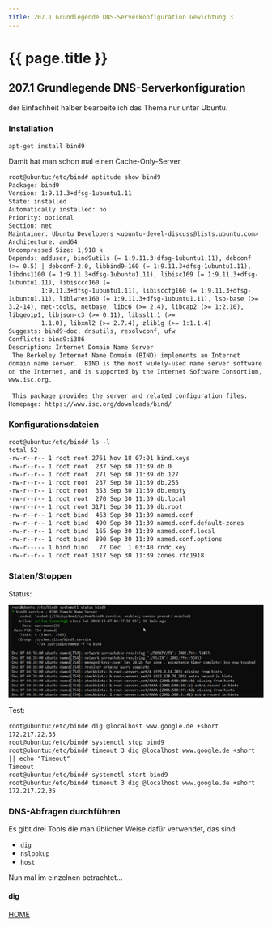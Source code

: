 ```yaml
---
title: 207.1 Grundlegende DNS-Serverkonfiguration Gewichtung 3
---
```


# {{ page.title }}

## 207.1 Grundlegende DNS-Serverkonfiguration

der Einfachheit halber bearbeite ich das Thema nur unter Ubuntu.

### Installation

```
apt-get install bind9
```

Damit hat man schon mal einen Cache-Only-Server.

```
root@ubuntu:/etc/bind# aptitude show bind9
Package: bind9
Version: 1:9.11.3+dfsg-1ubuntu1.11
State: installed
Automatically installed: no
Priority: optional
Section: net
Maintainer: Ubuntu Developers <ubuntu-devel-discuss@lists.ubuntu.com>
Architecture: amd64
Uncompressed Size: 1,918 k
Depends: adduser, bind9utils (= 1:9.11.3+dfsg-1ubuntu1.11), debconf (>= 0.5) | debconf-2.0, libbind9-160 (= 1:9.11.3+dfsg-1ubuntu1.11), libdns1100 (= 1:9.11.3+dfsg-1ubuntu1.11), libisc169 (= 1:9.11.3+dfsg-1ubuntu1.11), libisccc160 (=
         1:9.11.3+dfsg-1ubuntu1.11), libisccfg160 (= 1:9.11.3+dfsg-1ubuntu1.11), liblwres160 (= 1:9.11.3+dfsg-1ubuntu1.11), lsb-base (>= 3.2-14), net-tools, netbase, libc6 (>= 2.4), libcap2 (>= 1:2.10), libgeoip1, libjson-c3 (>= 0.11), libssl1.1 (>=
         1.1.0), libxml2 (>= 2.7.4), zlib1g (>= 1:1.1.4)
Suggests: bind9-doc, dnsutils, resolvconf, ufw
Conflicts: bind9:i386
Description: Internet Domain Name Server
 The Berkeley Internet Name Domain (BIND) implements an Internet domain name server.  BIND is the most widely-used name server software on the Internet, and is supported by the Internet Software Consortium, www.isc.org.

 This package provides the server and related configuration files.
Homepage: https://www.isc.org/downloads/bind/
```

### Konfigurationsdateien

```
root@ubuntu:/etc/bind# ls -l
total 52
-rw-r--r-- 1 root root 2761 Nov 18 07:01 bind.keys
-rw-r--r-- 1 root root  237 Sep 30 11:39 db.0
-rw-r--r-- 1 root root  271 Sep 30 11:39 db.127
-rw-r--r-- 1 root root  237 Sep 30 11:39 db.255
-rw-r--r-- 1 root root  353 Sep 30 11:39 db.empty
-rw-r--r-- 1 root root  270 Sep 30 11:39 db.local
-rw-r--r-- 1 root root 3171 Sep 30 11:39 db.root
-rw-r--r-- 1 root bind  463 Sep 30 11:39 named.conf
-rw-r--r-- 1 root bind  490 Sep 30 11:39 named.conf.default-zones
-rw-r--r-- 1 root bind  165 Sep 30 11:39 named.conf.local
-rw-r--r-- 1 root bind  890 Sep 30 11:39 named.conf.options
-rw-r----- 1 bind bind   77 Dec  1 03:40 rndc.key
-rw-r--r-- 1 root root 1317 Sep 30 11:39 zones.rfc1918
```

### Staten/Stoppen

Status:

![](207.1.assets/207.1-030cedea.png)

Test:

```
root@ubuntu:/etc/bind# dig @localhost www.google.de +short
172.217.22.35
root@ubuntu:/etc/bind# systemctl stop bind9
root@ubuntu:/etc/bind# timeout 3 dig @localhost www.google.de +short || echo "Timeout"
Timeout
root@ubuntu:/etc/bind# systemctl start bind9
root@ubuntu:/etc/bind# timeout 3 dig @localhost www.google.de +short
172.217.22.35
```

### DNS-Abfragen durchführen

Es gibt drei Tools die man üblicher Weise dafür verwendet, das sind:

- `dig`
- `nslookup`
- `host`

Nun mal im einzelnen betrachtet...

#### dig



[HOME](./)
